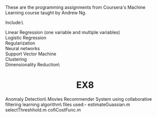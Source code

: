 These are the programming assignments from Coursera's Machine Learning course taught by Andrew Ng.

Include:\

Linear Regression (one variable and multiple variables)\
Logistic Regression\
Regularization\
Neural networks\
Support Vector Machine\
Clustering\
Dimensionality Reduction\

<h1 align="center">EX8</h1>
Anomaly Detection\
Movies Recommender System using collaborative filtering learning algorithm\
files used:- 
estimateGuassian.m
selectThreshhold.m
cofiCostFunc.m
